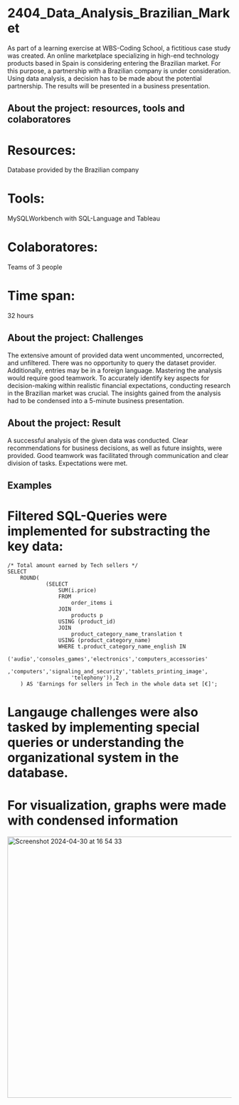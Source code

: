 # 2404_Data_Analysis_Brazilian_Market
As part of a learning exercise at WBS-Coding School, a fictitious case study was created. An online marketplace specializing in high-end technology products based in Spain is considering entering the Brazilian market. For this purpose, a partnership with a Brazilian company is under consideration.
Using data analysis, a decision has to be made about the potential partnership. The results will be presented in a business presentation.
## About the project: resources, tools and colaboratores
# Resources: 
Database provided by the Brazilian company
# Tools:
MySQLWorkbench with SQL-Language and Tableau
# Colaboratores:
Teams of 3 people
# Time span:
32 hours
## About the project: Challenges  
The extensive amount of provided data went uncommented, uncorrected, and unfiltered. There was no opportunity to query the dataset provider. Additionally, entries may be in a foreign language.
Mastering the analysis would require good teamwork.
To accurately identify key aspects for decision-making within realistic financial expectations, conducting research in the Brazilian market was crucial.
The insights gained from the analysis had to be condensed into a 5-minute business presentation.
## About the project: Result
A successful analysis of the given data was conducted. Clear recommendations for business decisions, as well as future insights, were provided. Good teamwork was facilitated through communication and clear division of tasks. Expectations were met.
## Examples
# Filtered SQL-Queries were implemented for substracting the key data:
```
/* Total amount earned by Tech sellers */
SELECT
    ROUND(
			(SELECT
				SUM(i.price) 
                FROM
					order_items i
				JOIN
					products p
				USING (product_id)
                JOIN
					product_category_name_translation t
				USING (product_category_name)
                WHERE t.product_category_name_english IN
                ('audio','consoles_games','electronics','computers_accessories'
					,'computers','signaling_and_security','tablets_printing_image',
					'telephony')),2
    ) AS 'Earnings for sellers in Tech in the whole data set [€]';
```  
# Langauge challenges were also tasked by implementing special queries or understanding the organizational system in the database.
# For visualization, graphs were made with condensed information
<img width="586" alt="Screenshot 2024-04-30 at 16 54 33" src="https://github.com/ABTo-Ma/Analysis.Visualization_Brazilian_Market/assets/168551372/69e1ad74-48a4-4bbc-bb57-04d1eafdd8bd">
